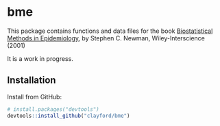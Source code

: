 # bme

This package contains functions and data files for the book [Biostatistical Methods in Epidemiology](http://www.wiley.com/WileyCDA/WileyTitle/productCd-EHEP002366.html), by Stephen C. Newman, Wiley-Interscience (2001)

It is a work in progress.

## Installation

Install from GitHub:
```R
# install.packages("devtools")
devtools::install_github("clayford/bme")
```